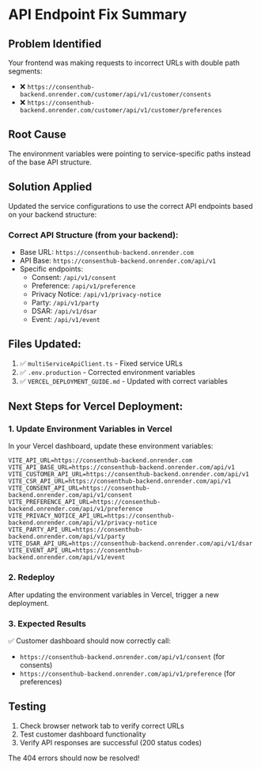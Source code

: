 # API Endpoint Fix Summary

## Problem Identified
Your frontend was making requests to incorrect URLs with double path segments:
- ❌ `https://consenthub-backend.onrender.com/customer/api/v1/customer/consents`
- ❌ `https://consenthub-backend.onrender.com/customer/api/v1/customer/preferences`

## Root Cause
The environment variables were pointing to service-specific paths instead of the base API structure.

## Solution Applied
Updated the service configurations to use the correct API endpoints based on your backend structure:

### Correct API Structure (from your backend):
- Base URL: `https://consenthub-backend.onrender.com`
- API Base: `https://consenthub-backend.onrender.com/api/v1`
- Specific endpoints:
  - Consent: `/api/v1/consent`
  - Preference: `/api/v1/preference` 
  - Privacy Notice: `/api/v1/privacy-notice`
  - Party: `/api/v1/party`
  - DSAR: `/api/v1/dsar`
  - Event: `/api/v1/event`

## Files Updated:
1. ✅ `multiServiceApiClient.ts` - Fixed service URLs
2. ✅ `.env.production` - Corrected environment variables
3. ✅ `VERCEL_DEPLOYMENT_GUIDE.md` - Updated with correct variables

## Next Steps for Vercel Deployment:

### 1. Update Environment Variables in Vercel
In your Vercel dashboard, update these environment variables:

```
VITE_API_URL=https://consenthub-backend.onrender.com
VITE_API_BASE_URL=https://consenthub-backend.onrender.com/api/v1
VITE_CUSTOMER_API_URL=https://consenthub-backend.onrender.com/api/v1
VITE_CSR_API_URL=https://consenthub-backend.onrender.com/api/v1
VITE_CONSENT_API_URL=https://consenthub-backend.onrender.com/api/v1/consent
VITE_PREFERENCE_API_URL=https://consenthub-backend.onrender.com/api/v1/preference
VITE_PRIVACY_NOTICE_API_URL=https://consenthub-backend.onrender.com/api/v1/privacy-notice
VITE_PARTY_API_URL=https://consenthub-backend.onrender.com/api/v1/party
VITE_DSAR_API_URL=https://consenthub-backend.onrender.com/api/v1/dsar
VITE_EVENT_API_URL=https://consenthub-backend.onrender.com/api/v1/event
```

### 2. Redeploy
After updating the environment variables in Vercel, trigger a new deployment.

### 3. Expected Results
✅ Customer dashboard should now correctly call:
- `https://consenthub-backend.onrender.com/api/v1/consent` (for consents)
- `https://consenthub-backend.onrender.com/api/v1/preference` (for preferences)

## Testing
1. Check browser network tab to verify correct URLs
2. Test customer dashboard functionality
3. Verify API responses are successful (200 status codes)

The 404 errors should now be resolved!
